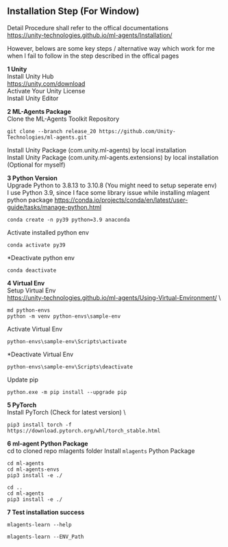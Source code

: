 ## Installation Step (For Window)
Detail Procedure shall refer to the offical documentations \
https://unity-technologies.github.io/ml-agents/Installation/

However, belows are some key steps / alternative way which work for me when I fail to follow in the step described in the offical pages

**1 Unity** \
Install Unity Hub \
https://unity.com/download \
Activate Your Unity License \
Install Unity Editor

**2 ML-Agents Package** \
Clone the ML-Agents Toolkit Repository
```
git clone --branch release_20 https://github.com/Unity-Technologies/ml-agents.git
```
Install Unity Package (com.unity.ml-agents) by local installation \
Install Unity Package (com.unity.ml-agents.extensions) by local installation (Optional for myself)

**3 Python Version** \
Upgrade Python to 3.8.13 to 3.10.8 (You might need to setup seperate env) \
I use Python 3.9, since I face some library issue while installing mlagent python package
https://conda.io/projects/conda/en/latest/user-guide/tasks/manage-python.html
```
conda create -n py39 python=3.9 anaconda
```
Activate installed python env
```
conda activate py39
```
*Deactivate python env
```
conda deactivate
```

**4 Virtual Env** \
Setup Virtual Env \
https://unity-technologies.github.io/ml-agents/Using-Virtual-Environment/ \
```
md python-envs
python -m venv python-envs\sample-env
```
Activate Virtual Env
```
python-envs\sample-env\Scripts\activate
```
*Deactivate Virtual Env
```
python-envs\sample-env\Scripts\deactivate
```
Update pip
```
python.exe -m pip install --upgrade pip
```

**5 PyTorch** \
Install PyTorch (Check for latest version) \
```
pip3 install torch -f https://download.pytorch.org/whl/torch_stable.html
```

**6 ml-agent Python Package** \
cd to cloned repo mlagents folder
Install ```mlagents``` Python Package
```
cd ml-agents
cd ml-agents-envs
pip3 install -e ./
```
```
cd ..
cd ml-agents
pip3 install -e ./
```

**7 Test installation success**
```
mlagents-learn --help
```
```
mlagents-learn --ENV_Path
```
